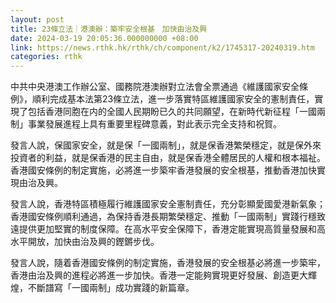 ```yaml
---
layout: post
title: 23條立法｜港澳辦：築牢安全根基　加快由治及興
date: 2024-03-19 20:05:36.000000000 +08:00
link: https://news.rthk.hk/rthk/ch/component/k2/1745317-20240319.htm
categories: rthk
---
```


中共中央港澳工作辦公室、國務院港澳辦對立法會全票通過《維護國家安全條例》，順利完成基本法第23條立法，進一步落實特區維護國家安全的憲制責任，實現了包括香港同胞在内的全國人民期盼已久的共同願望，在新時代新征程「一國兩制」事業發展進程上具有重要里程碑意義，對此表示完全支持和祝賀。

發言人說，保國家安全，就是保「一國兩制」，就是保香港繁榮穩定，就是保外來投資者的利益，就是保香港的民主自由，就是保香港全體居民的人權和根本福祉。香港國安條例的制定實施，必將進一步築牢香港發展的安全根基，推動香港加快實現由治及興。

發言人說，香港特區積極履行維護國家安全憲制責任，充分彰顯愛國愛港新氣象；香港國安條例順利通過，為保持香港長期繁榮穩定、推動「一國兩制」實踐行穩致遠提供更加堅實的制度保障。在高水平安全保障下，香港定能實現高質量發展和高水平開放，加快由治及興的鏗鏘步伐。

發言人說，隨着香港國安條例的制定實施，香港發展的安全根基必將進一步築牢，香港由治及興的進程必將進一步加快。香港一定能夠實現更好發展、創造更大輝煌，不斷譜寫「一國兩制」成功實踐的新篇章。

